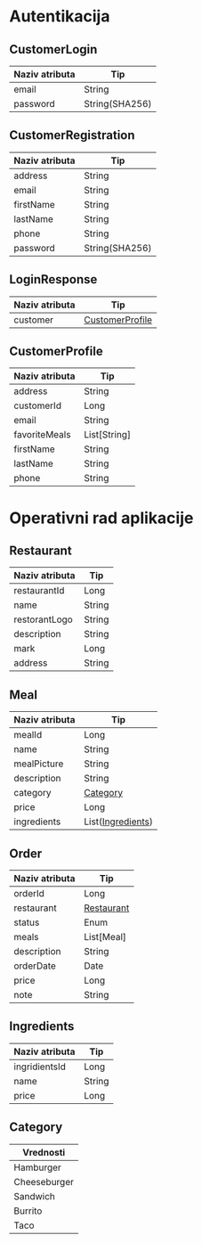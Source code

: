 # Autentikacija

## CustomerLogin
| Naziv atributa | Tip            |
|----------------|----------------|
| email          | String         |
| password       | String(SHA256) |

## CustomerRegistration
| Naziv atributa | Tip            |
|----------------|----------------|
| address        | String         |
| email          | String         |
| firstName      | String         |
| lastName       | String         |
| phone          | String         |
| password       | String(SHA256) |

## LoginResponse
| Naziv atributa | Tip                                 |
|----------------|-------------------------------------|
| customer       | [CustomerProfile](#customerprofile) |

## CustomerProfile
| Naziv atributa | Tip          |
|----------------|--------------|
| address        | String       |
| customerId     | Long         |
| email          | String       |
| favoriteMeals  | List[String] |
| firstName      | String       |
| lastName       | String       |
| phone          | String       |


# Operativni rad aplikacije

## Restaurant
| Naziv atributa | Tip    |
|----------------|--------|
| restaurantId   | Long   |
| name           | String |
| restorantLogo  | String |
| description    | String |
| mark           | Long   |
| address        | String |

## Meal
| Naziv atributa | Tip                               |
|----------------|-----------------------------------|
| mealId         | Long                              |
| name           | String                            |
| mealPicture    | String                            |
| description    | String                            |
| category       | [Category](#category)             |
| price          | Long                              |
| ingredients    | List([Ingredients](#ingredients)) |

## Order
| Naziv atributa | Tip                       |
|----------------|---------------------------|
| orderId        | Long                      |
| restaurant     | [Restaurant](#restaurant) |
| status         | Enum                      |
| meals          | List[Meal]                |
| description    | String                    |
| orderDate      | Date                      |
| price          | Long                      |
| note           | String                    |

## Ingredients
| Naziv atributa | Tip    |
|----------------|--------|
| ingridientsId  | Long   |
| name           | String |
| price          | Long   |


## Category
| Vrednosti    |
|--------------|
| Hamburger    |
| Cheeseburger |
| Sandwich     |
| Burrito      |
| Taco         |
